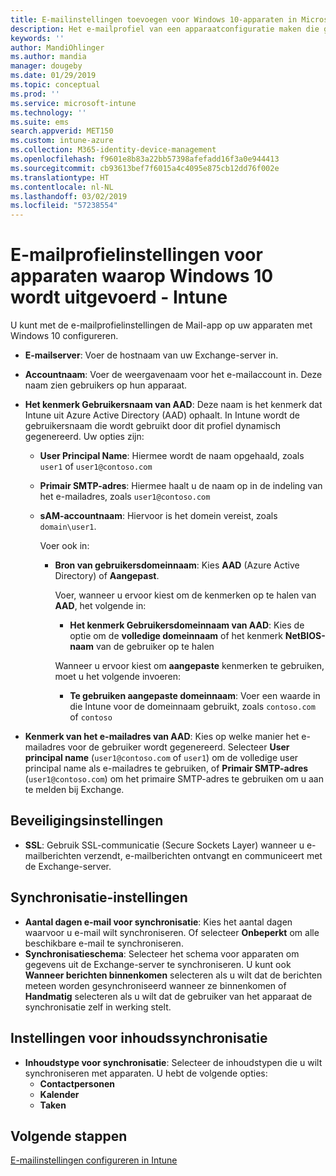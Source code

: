 ```yaml
---
title: E-mailinstellingen toevoegen voor Windows 10-apparaten in Microsoft Intune - Azure | Microsoft Docs
description: Het e-mailprofiel van een apparaatconfiguratie maken die gebruikmaakt van Exchange-servers en kenmerken ophaalt uit Azure Active Directory. U kunt ook SSL inschakelen en e-mail en schema's synchroniseren op Windows 10-apparaten met behulp van Microsoft Intune.
keywords: ''
author: MandiOhlinger
ms.author: mandia
manager: dougeby
ms.date: 01/29/2019
ms.topic: conceptual
ms.prod: ''
ms.service: microsoft-intune
ms.technology: ''
ms.suite: ems
search.appverid: MET150
ms.custom: intune-azure
ms.collection: M365-identity-device-management
ms.openlocfilehash: f9601e8b83a22bb57398afefadd16f3a0e944413
ms.sourcegitcommit: cb93613bef7f6015a4c4095e875cb12dd76f002e
ms.translationtype: HT
ms.contentlocale: nl-NL
ms.lasthandoff: 03/02/2019
ms.locfileid: "57238554"
---
```

# <a name="email-profile-settings-for-devices-running-windows-10---intune"></a>E-mailprofielinstellingen voor apparaten waarop Windows 10 wordt uitgevoerd - Intune

U kunt met de e-mailprofielinstellingen de Mail-app op uw apparaten met Windows 10 configureren.

- **E-mailserver**: Voer de hostnaam van uw Exchange-server in.
- **Accountnaam**: Voer de weergavenaam voor het e-mailaccount in. Deze naam zien gebruikers op hun apparaat.
- **Het kenmerk Gebruikersnaam van AAD**: Deze naam is het kenmerk dat Intune uit Azure Active Directory (AAD) ophaalt. In Intune wordt de gebruikersnaam die wordt gebruikt door dit profiel dynamisch gegenereerd. Uw opties zijn:
  - **User Principal Name**: Hiermee wordt de naam opgehaald, zoals `user1` of `user1@contoso.com`
  - **Primair SMTP-adres**: Hiermee haalt u de naam op in de indeling van het e-mailadres, zoals `user1@contoso.com`
  - **sAM-accountnaam**: Hiervoor is het domein vereist, zoals `domain\user1`.

    Voer ook in:  
    - **Bron van gebruikersdomeinnaam**: Kies **AAD** (Azure Active Directory) of **Aangepast**.

      Voer, wanneer u ervoor kiest om de kenmerken op te halen van **AAD**, het volgende in:
      - **Het kenmerk Gebruikersdomeinnaam van AAD**: Kies de optie om de **volledige domeinnaam** of het kenmerk **NetBIOS-naam** van de gebruiker op te halen

      Wanneer u ervoor kiest om **aangepaste** kenmerken te gebruiken, moet u het volgende invoeren:
      - **Te gebruiken aangepaste domeinnaam**: Voer een waarde in die Intune voor de domeinnaam gebruikt, zoals `contoso.com` of `contoso`

- **Kenmerk van het e-mailadres van AAD**: Kies op welke manier het e-mailadres voor de gebruiker wordt gegenereerd. Selecteer **User principal name** (`user1@contoso.com` of `user1`) om de volledige user principal name als e-mailadres te gebruiken, of **Primair SMTP-adres** (`user1@contoso.com`) om het primaire SMTP-adres te gebruiken om u aan te melden bij Exchange.

## <a name="security-settings"></a>Beveiligingsinstellingen

- **SSL**: Gebruik SSL-communicatie (Secure Sockets Layer) wanneer u e-mailberichten verzendt, e-mailberichten ontvangt en communiceert met de Exchange-server.

## <a name="synchronization-settings"></a>Synchronisatie-instellingen

- **Aantal dagen e-mail voor synchronisatie**: Kies het aantal dagen waarvoor u e-mail wilt synchroniseren. Of selecteer **Onbeperkt** om alle beschikbare e-mail te synchroniseren.
- **Synchronisatieschema**: Selecteer het schema voor apparaten om gegevens uit de Exchange-server te synchroniseren. U kunt ook **Wanneer berichten binnenkomen** selecteren als u wilt dat de berichten meteen worden gesynchroniseerd wanneer ze binnenkomen of **Handmatig** selecteren als u wilt dat de gebruiker van het apparaat de synchronisatie zelf in werking stelt.

## <a name="content-sync-settings"></a>Instellingen voor inhoudssynchronisatie

- **Inhoudstype voor synchronisatie**: Selecteer de inhoudstypen die u wilt synchroniseren met apparaten. U hebt de volgende opties:
  - **Contactpersonen**
  - **Kalender**
  - **Taken**

## <a name="next-steps"></a>Volgende stappen
[E-mailinstellingen configureren in Intune](email-settings-configure.md)
